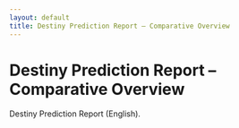```yaml
---
layout: default
title: Destiny Prediction Report – Comparative Overview
---
```


# Destiny Prediction Report – Comparative Overview

Destiny Prediction Report (English).